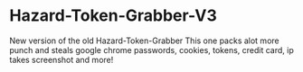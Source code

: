 # Hazard-Token-Grabber-V3
New version of the old Hazard-Token-Grabber This one packs alot more punch and steals google chrome passwords, cookies, tokens, credit card, ip takes screenshot and more!
